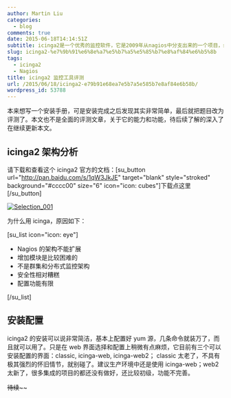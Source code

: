 ```yaml
---
author: Martin Liu
categories:
  - blog
comments: true
date: 2015-06-18T14:14:51Z
subtitle: icinga2是一个优秀的监控软件，它是2009年从nagios中分支出来的一个项目，经过重写的监控内核，目前已经从1版本发展到2，并且今天发布了2.3.5。它是在运环境中很好的监控选择，主要优势不光是自身的，更多的是社区的，nagios社区n多年来积累下来的大量监控插件。
slug: icinga2-%e7%9b%91%e6%8e%a7%e5%b7%a5%e5%85%b7%e8%af%84%e6%b5%8b
tags:
  - icinga2
  - Nagios
title: icinga2 监控工具评测
url: /2015/06/18/icinga2-e79b91e68ea7e5b7a5e585b7e8af84e6b58b/
wordpress_id: 53788
---
```


本来想写一个安装手册，可是安装完成之后发现其实非常简单，最后就把题目改为评测了。本文也不是全面的评测文章，关于它的能力和功能，待后续了解的深入了在继续更新本文。

## icinga2 架构分析

请下载和查看这个 icinga2 官方的文档：[su_button url="http://pan.baidu.com/s/1qW3JkJE" target="blank" style="stroked" background="#cccc00" size="6" icon="icon: cubes"]下载点这里[/su_button]

[![Selection_001](http://7bv9gn.com1.z0.glb.clouddn.com/wp-content/uploads/2015/06/Selection_001-1024x542.png)](http://7bv9gn.com1.z0.glb.clouddn.com/wp-content/uploads/2015/06/Selection_001.png)

为什么用 icinga，原因如下：

[su_list icon="icon: eye"]

- Nagios 的架构不能扩展
- 增加模块是比较困难的
- 不是群集和分布式监控架构
- 安全性相对糟糕
- 配置功能有限

[/su_list]

## 安装配置

icinga2 的安装可以说非常简洁，基本上配置好 yum 源，几条命令就装万了，而且就可以用了。只是在 web 界面选择和配置上稍微有点麻烦，它目前有三个可以安装配置的界面：classic, icinga-web, icinga-web2； classic 太老了，不具有极其强烈的怀旧情节，就别碰了。建议生产环境中还是使用 icinga-web；web2 太新了，很多集成的项目的都还没有做好，还比较初级，功能不完善。

~~待续~~~~
